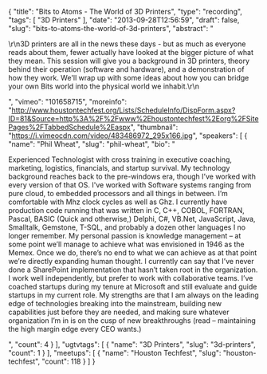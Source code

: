 {
  "title": "Bits to Atoms - The World of 3D Printers",
  "type": "recording",
  "tags": [
    "3D Printers"
  ],
  "date": "2013-09-28T12:56:59",
  "draft": false,
  "slug": "bits-to-atoms-the-world-of-3d-printers",
  "abstract": "<p>\r\n3D printers are all in the news these days - but as much as everyone reads about them, fewer actually have looked at the bigger picture of what they mean.  This session will give you a background in 3D printers, theory behind their operation (software and hardware), and a demonstration of how they work.  We'll wrap up with some ideas about how you can bridge your own Bits world into the physical world we inhabit.\r\n</p>",
  "vimeo": "101658715",
  "moreinfo": "http://www.houstontechfest.org/Lists/ScheduleInfo/DispForm.aspx?ID=81&Source=http%3A%2F%2Fwww%2Ehoustontechfest%2Eorg%2FSitePages%2FTabbedSchedule%2Easpx",
  "thumbnail": "https://i.vimeocdn.com/video/483486972_295x166.jpg",
  "speakers": [
    {
      "name": "Phil Wheat",
      "slug": "phil-wheat",
      "bio": "<p>Experienced Technologist with cross training in executive coaching, marketing, logistics, financials, and startup survival. My technology background reaches back to the pre-windows era, though I’ve worked with every version of that OS. I've worked with Software systems ranging from pure cloud, to embedded processors and all things in between. I’m comfortable with Mhz clock cycles as well as Ghz. I currently have production code running that was written in C, C++, COBOL, FORTRAN, Pascal, BASIC (Quick and otherwise,) Delphi, C#, VB.Net, JavaScript, Java, Smalltalk, Gemstone, T-SQL, and probably a dozen other languages I no longer remember. My personal passion is knowledge management – at some point we’ll manage to achieve what was envisioned in 1946 as the Memex. Once we do, there’s no end to what we can achieve as at that point we’re directly expanding human thought. I currently can say that I’ve never done a SharePoint implementation that hasn’t taken root in the organization. I work well independently, but prefer to work with collaborative teams. I’ve coached startups during my tenure at Microsoft and still evaluate and guide startups in my current role. My strengths are that I am always on the leading edge of technologies breaking into the mainstream, building new capabilities just before they are needed, and making sure whatever organization I’m in is on the cusp of new breakthroughs (read – maintaining the high margin edge every CEO wants.)</p>",
      "count": 4
    }
  ],
  "ugtvtags": [
    {
      "name": "3D Printers",
      "slug": "3d-printers",
      "count": 1
    }
  ],
  "meetups": [
    {
      "name": "Houston Techfest",
      "slug": "houston-techfest",
      "count": 118
    }
  ]
}